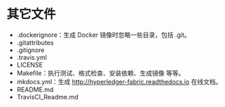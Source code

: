 # 其它文件

* .dockerignore：生成 Docker 镜像时忽略一些目录，包括 .git。
* .gitattributes
* .gitignore
* .travis.yml
* LICENSE
* Makefile：执行测试、格式检查、安装依赖、生成镜像 等等。
* mkdocs.yml：生成 http://hyperledger-fabric.readthedocs.io 在线文档。
* README.md
* TravisCI_Readme.md